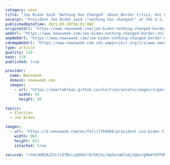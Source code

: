 ```yaml
---
category: news
title: "Joe Biden Said 'Nothing Has Changed' about Border Crisis, but Child Surge Is Higher"
excerpt: "President Joe Biden said \"nothing has changed\" at the U.S. border with Mexico since he took office, but the surge in unaccompanied child migrants is higher than in former President Donald Trump's final pre-pandemic year. U.S. Customs and Border Protection ..."
publishedDateTime: 2021-03-26T16:01:00Z
originalUrl: "https://www.newsweek.com/joe-biden-nothing-changed-border-child-surge-higher-1579096"
webUrl: "https://www.newsweek.com/joe-biden-nothing-changed-border-child-surge-higher-1579096"
ampWebUrl: "https://www.newsweek.com/joe-biden-nothing-changed-border-child-surge-higher-1579096?amp=1"
cdnAmpWebUrl: "https://www-newsweek-com.cdn.ampproject.org/c/s/www.newsweek.com/joe-biden-nothing-changed-border-child-surge-higher-1579096?amp=1"
type: article
quality: 119
heat: 119
published: true

provider:
  name: Newsweek
  domain: newsweek.com
  images:
    - url: "https://smartableai.github.io/election/assets/images/organizations/newsweek.com-50x50.jpg"
      width: 50
      height: 50

topics:
  - Election
  - Joe Biden

images:
  - url: "https://d.newsweek.com/en/full/1764866/president-joe-biden-first-press-conference.jpg"
    width: 963
    height: 612
    isCached: true

secured: "+YmLUD8IAZZnLTcO7Bnczp9OUo7ArE0jhz/ApOwJq6CoAjZq6x+gMm4YUFPdRlLyeK58oIVboJOxUyqST5pNn4QZ2d/fSs9VcXy5g05rpvLHjB5raYlycgMGQ7IW0UiiPLnx1ue3+8L3DHHGZRNK+MU9+fscZ7IrpC+Ei14ka/cdDVqzA4T/xY4yu9CW9EV15IhKjwW/jJBzs4ZW1UOys4j7N5S3JXoE2qu4g4lkJX+x+lK0nZ58U6KRrHIZsEvJZCieepMNE8w5EqsoyjvkNXl+PXFtCyhnYdjfeHDr58TI7MbxNS6aBdpG4AJ+ymwwD0MalXxZK0SOZ87CFMLFIm5y9fGEgVV5nE9VaLp74c0=;2D1iG5UTq2JsQe787hJ+8A=="
---
```



